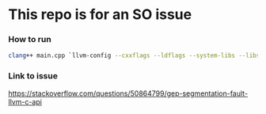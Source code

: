 # This repo is for an SO issue

### How to run

```bash
clang++ main.cpp `llvm-config --cxxflags --ldflags --system-libs --libs core mcjit native` -O3 -g -o main
```

### Link to issue
https://stackoverflow.com/questions/50864799/gep-segmentation-fault-llvm-c-api
